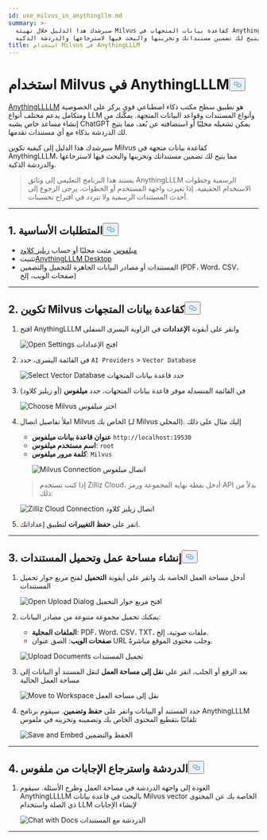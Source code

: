 ```yaml
---
id: use_milvus_in_anythingllm.md
summary: >-
  سيرشدك هذا الدليل خلال تهيئة Milvus كقاعدة بيانات المتجهات في AnythingLLLM،
  مما يتيح لك تضمين مستنداتك وتخزينها والبحث فيها لاسترجاعها والدردشة الذكية.
title: استخدام Milvus في AnythingLLLM
---
```

<h1 id="Use-Milvus-in-AnythingLLM" class="common-anchor-header">استخدام Milvus في AnythingLLLM<button data-href="#Use-Milvus-in-AnythingLLM" class="anchor-icon" translate="no">
      <svg translate="no"
        aria-hidden="true"
        focusable="false"
        height="20"
        version="1.1"
        viewBox="0 0 16 16"
        width="16"
      >
        <path
          fill="#0092E4"
          fill-rule="evenodd"
          d="M4 9h1v1H4c-1.5 0-3-1.69-3-3.5S2.55 3 4 3h4c1.45 0 3 1.69 3 3.5 0 1.41-.91 2.72-2 3.25V8.59c.58-.45 1-1.27 1-2.09C10 5.22 8.98 4 8 4H4c-.98 0-2 1.22-2 2.5S3 9 4 9zm9-3h-1v1h1c1 0 2 1.22 2 2.5S13.98 12 13 12H9c-.98 0-2-1.22-2-2.5 0-.83.42-1.64 1-2.09V6.25c-1.09.53-2 1.84-2 3.25C6 11.31 7.55 13 9 13h4c1.45 0 3-1.69 3-3.5S14.5 6 13 6z"
        ></path>
      </svg>
    </button></h1><p><a href="https://anythingllm.com/">AnythingLLLLM</a> هو تطبيق سطح مكتب ذكاء اصطناعي قوي يركز على الخصوصية ومتكامل يدعم مختلف أنواع LLM وأنواع المستندات وقواعد البيانات المتجهة. يمكّنك من إنشاء مساعد خاص يشبه ChatGPT يمكن تشغيله محليًا أو استضافته عن بُعد، مما يتيح لك الدردشة بذكاء مع أي مستندات تقدمها.</p>
<p>سيرشدك هذا الدليل إلى كيفية تكوين Milvus كقاعدة بيانات متجهة في AnythingLLLM، مما يتيح لك تضمين مستنداتك وتخزينها والبحث فيها لاسترجاعها والدردشة الذكية.</p>
<blockquote>
<p>يستند هذا البرنامج التعليمي إلى وثائق AnythingLLLM الرسمية وخطوات الاستخدام الحقيقية. إذا تغيرت واجهة المستخدم أو الخطوات، يرجى الرجوع إلى أحدث المستندات الرسمية ولا تتردد في اقتراح تحسينات.</p>
</blockquote>
<hr>
<h2 id="1-Prerequisites" class="common-anchor-header">1. المتطلبات الأساسية<button data-href="#1-Prerequisites" class="anchor-icon" translate="no">
      <svg translate="no"
        aria-hidden="true"
        focusable="false"
        height="20"
        version="1.1"
        viewBox="0 0 16 16"
        width="16"
      >
        <path
          fill="#0092E4"
          fill-rule="evenodd"
          d="M4 9h1v1H4c-1.5 0-3-1.69-3-3.5S2.55 3 4 3h4c1.45 0 3 1.69 3 3.5 0 1.41-.91 2.72-2 3.25V8.59c.58-.45 1-1.27 1-2.09C10 5.22 8.98 4 8 4H4c-.98 0-2 1.22-2 2.5S3 9 4 9zm9-3h-1v1h1c1 0 2 1.22 2 2.5S13.98 12 13 12H9c-.98 0-2-1.22-2-2.5 0-.83.42-1.64 1-2.09V6.25c-1.09.53-2 1.84-2 3.25C6 11.31 7.55 13 9 13h4c1.45 0 3-1.69 3-3.5S14.5 6 13 6z"
        ></path>
      </svg>
    </button></h2><ul>
<li><a href="https://milvus.io/docs/install-overview.md">ميلفوس</a> مثبت محليًا أو حساب <a href="https://zilliz.com/cloud">زيليز كلاود</a> </li>
<li>تثبيت<a href="https://anythingllm.com/desktop">AnythingLLLM Desktop</a> </li>
<li>المستندات أو مصادر البيانات الجاهزة للتحميل والتضمين (PDF، Word، CSV، صفحات الويب، إلخ)</li>
</ul>
<hr>
<h2 id="2-Configure-Milvus-as-the-Vector-Database" class="common-anchor-header">2. تكوين Milvus كقاعدة بيانات المتجهات<button data-href="#2-Configure-Milvus-as-the-Vector-Database" class="anchor-icon" translate="no">
      <svg translate="no"
        aria-hidden="true"
        focusable="false"
        height="20"
        version="1.1"
        viewBox="0 0 16 16"
        width="16"
      >
        <path
          fill="#0092E4"
          fill-rule="evenodd"
          d="M4 9h1v1H4c-1.5 0-3-1.69-3-3.5S2.55 3 4 3h4c1.45 0 3 1.69 3 3.5 0 1.41-.91 2.72-2 3.25V8.59c.58-.45 1-1.27 1-2.09C10 5.22 8.98 4 8 4H4c-.98 0-2 1.22-2 2.5S3 9 4 9zm9-3h-1v1h1c1 0 2 1.22 2 2.5S13.98 12 13 12H9c-.98 0-2-1.22-2-2.5 0-.83.42-1.64 1-2.09V6.25c-1.09.53-2 1.84-2 3.25C6 11.31 7.55 13 9 13h4c1.45 0 3-1.69 3-3.5S14.5 6 13 6z"
        ></path>
      </svg>
    </button></h2><ol>
<li>افتح AnythingLLLM وانقر على أيقونة <strong>الإعدادات</strong> في الزاوية اليسرى السفلى<br>

  
   <span class="img-wrapper"> <img translate="no" src="/docs/v2.6.x/assets/anythingllm_dashboard.png" alt="Open Settings" class="doc-image" id="open-settings" />
   </span> <span class="img-wrapper"> <span>افتح الإعدادات</span> </span></li>
</ol>
<ol start="2">
<li><p>في القائمة اليسرى، حدد <code translate="no">AI Providers</code> &gt; <code translate="no">Vector Database</code> <br>

  
   <span class="img-wrapper"> <img translate="no" src="/docs/v2.6.x/assets/anythingllm_config.png" alt="Select Vector Database" class="doc-image" id="select-vector-database" />
   </span> <span class="img-wrapper"> <span>حدد قاعدة بيانات المتجهات</span> </span></p></li>
<li><p>في القائمة المنسدلة موفر قاعدة بيانات المتجهات، حدد <strong>ميلفوس</strong> (أو زيليز كلاود)<br>

  
   <span class="img-wrapper"> <img translate="no" src="/docs/v2.6.x/assets/anythingllm_vectordb.png" alt="Choose Milvus" class="doc-image" id="choose-milvus" />
   </span> <span class="img-wrapper"> <span>اختر ميلفوس</span> </span></p></li>
<li><p>املأ تفاصيل اتصال Milvus الخاص بك (لـ Milvus المحلي). إليك مثال على ذلك</p>
<ul>
<li><strong>عنوان قاعدة بيانات ميلفوس</strong> <code translate="no">http://localhost:19530</code></li>
<li><strong>اسم مستخدم ميلفوس</strong>: <code translate="no">root</code></li>
<li><strong>كلمة مرور ميلفوس</strong>: <code translate="no">Milvus</code>

  
   <span class="img-wrapper"> <img translate="no" src="/docs/v2.6.x/assets/anythingllm_milvus.png" alt="Milvus Connection" class="doc-image" id="milvus-connection" />
   </span> <span class="img-wrapper"> <span>اتصال ميلفوس</span> </span></li>
</ul>
<blockquote>
<p>إذا كنت تستخدم Zilliz Cloud، أدخل نقطة نهاية المجموعة ورمز API بدلاً من ذلك:</p>
</blockquote>
<p>
  
   <span class="img-wrapper"> <img translate="no" src="/docs/v2.6.x/assets/anythingllm_zilliz_cloud.png" alt="Zilliz Cloud Connection" class="doc-image" id="zilliz-cloud-connection" />
   </span> <span class="img-wrapper"> <span>اتصال زيليز كلاود</span> </span></p></li>
<li><p>انقر على <strong>حفظ التغييرات</strong> لتطبيق إعداداتك.</p></li>
</ol>
<hr>
<h2 id="3-Create-a-Workspace-and-Upload-Documents" class="common-anchor-header">3. إنشاء مساحة عمل وتحميل المستندات<button data-href="#3-Create-a-Workspace-and-Upload-Documents" class="anchor-icon" translate="no">
      <svg translate="no"
        aria-hidden="true"
        focusable="false"
        height="20"
        version="1.1"
        viewBox="0 0 16 16"
        width="16"
      >
        <path
          fill="#0092E4"
          fill-rule="evenodd"
          d="M4 9h1v1H4c-1.5 0-3-1.69-3-3.5S2.55 3 4 3h4c1.45 0 3 1.69 3 3.5 0 1.41-.91 2.72-2 3.25V8.59c.58-.45 1-1.27 1-2.09C10 5.22 8.98 4 8 4H4c-.98 0-2 1.22-2 2.5S3 9 4 9zm9-3h-1v1h1c1 0 2 1.22 2 2.5S13.98 12 13 12H9c-.98 0-2-1.22-2-2.5 0-.83.42-1.64 1-2.09V6.25c-1.09.53-2 1.84-2 3.25C6 11.31 7.55 13 9 13h4c1.45 0 3-1.69 3-3.5S14.5 6 13 6z"
        ></path>
      </svg>
    </button></h2><ol>
<li><p>أدخل مساحة العمل الخاصة بك وانقر على أيقونة <strong>التحميل</strong> لفتح مربع حوار تحميل المستندات<br>

  
   <span class="img-wrapper"> <img translate="no" src="/docs/v2.6.x/assets/anythingllm_upload_file.png" alt="Open Upload Dialog" class="doc-image" id="open-upload-dialog" />
   </span> <span class="img-wrapper"> <span>افتح مربع حوار التحميل</span> </span></p></li>
<li><p>يمكنك تحميل مجموعة متنوعة من مصادر البيانات:</p>
<ul>
<li><strong>الملفات المحلية</strong>: PDF، Word، CSV، TXT، ملفات صوتية، إلخ.</li>
<li><strong>صفحات الويب</strong>: الصق عنوان URL وجلب محتوى الموقع مباشرةً.</li>
</ul>
<p>
  
   <span class="img-wrapper"> <img translate="no" src="/docs/v2.6.x/assets/anythingllm_upload_interface.png" alt="Upload Documents" class="doc-image" id="upload-documents" />
   </span> <span class="img-wrapper"> <span>تحميل المستندات</span> </span></p></li>
<li><p>بعد الرفع أو الجلب، انقر على <strong>نقل إلى مساحة العمل</strong> لنقل المستند أو البيانات إلى مساحة العمل الحالية<br>

  
   <span class="img-wrapper"> <img translate="no" src="/docs/v2.6.x/assets/anythingllm_move_to_workspace.png" alt="Move to Workspace" class="doc-image" id="move-to-workspace" />
   </span> <span class="img-wrapper"> <span>نقل إلى مساحة العمل</span> </span></p></li>
<li><p>حدد المستند أو البيانات وانقر على <strong>حفظ وتضمين</strong>. سيقوم برنامج AnythingLLLM تلقائيًا بتقطيع المحتوى الخاص بك وتضمينه وتخزينه في ملفوس<br>

  
   <span class="img-wrapper"> <img translate="no" src="/docs/v2.6.x/assets/anythingllm_save_and_embed.png" alt="Save and Embed" class="doc-image" id="save-and-embed" />
   </span> <span class="img-wrapper"> <span>الحفظ والتضمين</span> </span></p></li>
</ol>
<hr>
<h2 id="4-Chat-and-Retrieve-Answers-from-Milvus" class="common-anchor-header">4. الدردشة واسترجاع الإجابات من ملفوس<button data-href="#4-Chat-and-Retrieve-Answers-from-Milvus" class="anchor-icon" translate="no">
      <svg translate="no"
        aria-hidden="true"
        focusable="false"
        height="20"
        version="1.1"
        viewBox="0 0 16 16"
        width="16"
      >
        <path
          fill="#0092E4"
          fill-rule="evenodd"
          d="M4 9h1v1H4c-1.5 0-3-1.69-3-3.5S2.55 3 4 3h4c1.45 0 3 1.69 3 3.5 0 1.41-.91 2.72-2 3.25V8.59c.58-.45 1-1.27 1-2.09C10 5.22 8.98 4 8 4H4c-.98 0-2 1.22-2 2.5S3 9 4 9zm9-3h-1v1h1c1 0 2 1.22 2 2.5S13.98 12 13 12H9c-.98 0-2-1.22-2-2.5 0-.83.42-1.64 1-2.09V6.25c-1.09.53-2 1.84-2 3.25C6 11.31 7.55 13 9 13h4c1.45 0 3-1.69 3-3.5S14.5 6 13 6z"
        ></path>
      </svg>
    </button></h2><ol>
<li>العودة إلى واجهة الدردشة في مساحة العمل وطرح الأسئلة. سيقوم AnythingLLLLM بالبحث في قاعدة بيانات Milvus vector الخاصة بك عن المحتوى ذي الصلة واستخدام LLM لإنشاء الإجابات<br>

  
   <span class="img-wrapper"> <img translate="no" src="/docs/v2.6.x/assets/anythingllm_chat.png" alt="Chat with Docs" class="doc-image" id="chat-with-docs" />
   </span> <span class="img-wrapper"> <span>الدردشة مع المستندات</span> </span></li>
</ol>
<hr>

